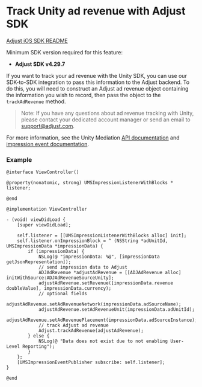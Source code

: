 # Track Unity ad revenue with Adjust SDK

[Adjust iOS SDK README][ios-readme]

Minimum SDK version required for this feature:

- **Adjust SDK v4.29.7**

If you want to track your ad revenue with the Unity SDK, you can use our SDK-to-SDK integration to pass this information to the Adjust backend. To do this, you will need to construct an Adjust ad revenue object containing the information you wish to record, then pass the object to the `trackAdRevenue` method.

> Note: If you have any questions about ad revenue tracking with Unity, please contact your dedicated account manager or send an email to [support@adjust.com](mailto:support@adjust.com).

For more information, see the Unity Mediation [API documentation](https://docs.unity.com/mediation/APIReferenceIOS.html) and [impression event documentation](https://docs.unity.com/mediation/SDKIntegrationIOSImpressionEvents.html).

### Example

```objc
@interface ViewController()

@property(nonatomic, strong) UMSImpressionListenerWithBlocks * listener;

@end

@implementation ViewController

- (void) viewDidLoad {
    [super viewDidLoad];

    self.listener = [[UMSImpressionListenerWithBlocks alloc] init];
    self.listener.onImpressionBlock = ^ (NSString *adUnitId, UMSImpressionData *impressionData) {
        if (impressionData) {
            NSLog(@ "impressionData: %@", [impressionData getJsonRepresentation]);
            // send impression data to Adjust
            ADJAdRevenue *adjustAdRevenue = [[ADJAdRevenue alloc] initWithSource:ADJAdRevenueSourceUnity];
            adjustAdRevenue.setRevenue([impressionData.revenue doubleValue], impressionData.currency);
            // optional fields
            adjustAdRevenue.setAdRevenueNetwork(impressionData.adSourceName);
            adjustAdRevenue.setAdRevenueUnit(impressionData.adUnitId);
            adjustAdRevenue.setAdRevenuePlacement(impressionData.adSourceInstance);
            // track Adjust ad revenue
            Adjust.trackAdRevenue(adjustAdRevenue);
        } else {
            NSLog(@ "Data does not exist due to not enabling User-Level Reporting");
        }
    };
    [UMSImpressionEventPublisher subscribe: self.listener];
}

@end
```

[ios-readme]:    ../../../README.md
